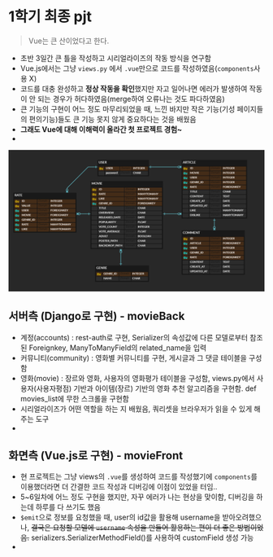 # 1학기 최종 pjt

> Vue는 큰 산이었다고 한다.

- 초반 3일간 큰 틀을 작성하고 시리얼라이즈의 작동 방식을 연구함
- Vue.js에서는 그냥 `views.py` 에서 `.vue`만으로 코드를 작성하였음(`components`사용 X)
- 코드를 대충 완성하고 **정상 작동을 확인**했지만 자고 일어나면 에러가 발생하여 작동이 안 되는 경우가 허다하였음(merge하여 오류나는 것도 파다하였음)
- 큰 기능의 구현이 어느 정도 마무리되었을 때, 느낀 바지만 작은 기능(기성 페이지들의 편의기능)들도 큰 기능 못지 않게 중요하다는 것을 배웠음
- **그래도 Vue에 대해 이해력이 올라간 첫 프로젝트 경험~**
- 

![image-20200618233729611](image-20200618233729611.png)

## 서버측 (Django로 구현) - movieBack

- 계정(accounts) : rest-auth로 구현, Serializer의 속성값에 다른 모델로부터 참조된 Foreignkey, ManyToManyField의 related_name을 입력
- 커뮤니티(community) : 영화별 커뮤니티를 구현, 게시글과 그 댓글 테이블을 구성함
- 영화(movie) : 장르와 영화, 사용자의 영화평가 테이블을 구성함, views.py에서 사용자(사용자평점) 기반과 아이템(장르) 기반의 영화 추천 알고리즘을 구현함. def movies_list에 무한 스크롤을 구현함
- 시리얼라이즈가 어떤 역할을 하는 지 배웠음, 쿼리셋을 브라우저가 읽을 수 있게 해주는 도구
- 

## 화면측 (Vue.js로 구현) - movieFront

- 현 프로젝트는 그냥 views의 `.vue`를 생성하여 코드를 작성했기에 `components`를 이용했더라면 더 간결한 코드 작성과 디버깅에 이점이 있었을 터임..
- 5~6일차에 어느 정도 구현을 했지만, 자꾸 에러가 나는 현상을 맞이함, 디버깅을 하는데 하루를 다 쓰기도 했음
- `$emit`으로 정보를 요청했을 때, user의 id값을 활용해 username을 받아오려했으나, ~~결국은 요청할 모델에 `username` 속성을 만들어 활용하는 편이 더 좋은 방법이었음.~~ serializers.SerializerMethodField()를 사용하여 customField 생성 가능
- 
